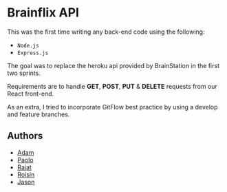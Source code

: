 # Brainflix API

This was the first time writing any back-end code using the following:

* `Node.js`
* `Express.js`

The goal was to replace the heroku api provided by BrainStation in the first two sprints.

Requirements are to handle **GET**, **POST**, **PUT** & **DELETE** requests from our React front-end.

As an extra, I tried to incorporate GitFlow best practice by using a develop and feature branches.
## Authors
* [Adam](https://github.com/GInTher)
* [Paolo](https://github.com/PCRib)
* [Rajat](https://github.com/rjtbansal)
* [Roisin](https://github.com/RoisOneill)
* [Jason](https://github.com/projectyang)